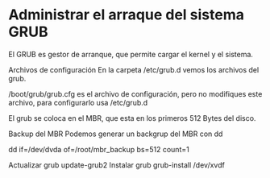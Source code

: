 # Administrar el arraque del sistema GRUB
El GRUB es gestor de arranque, que permite cargar el kernel y el sistema.

Archivos de configuración
En la carpeta /etc/grub.d vemos los archivos del grub.

/boot/grub/grub.cfg es el archivo de configuración, pero no modifiques este archivo, para configurarlo usa /etc/grub.d

El grub se coloca en el MBR, que esta en los primeros 512 Bytes del disco.

Backup del MBR
Podemos generar un backgrup del MBR con dd

dd if=/dev/dvda of=/root/mbr_backup bs=512 count=1

Actualizar grub
update-grub2
Instalar grub
grub-install /dev/xvdf
